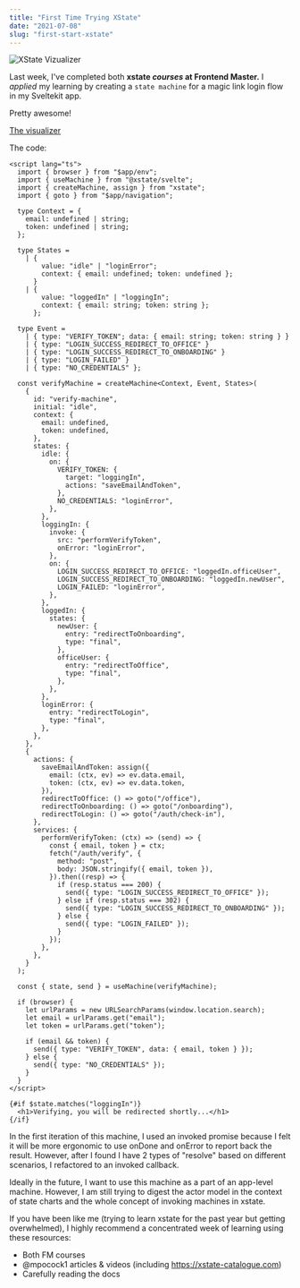 ```yaml
---
title: "First Time Trying XState"
date: "2021-07-08"
slug: "first-start-xstate"
---
```


<script context="module">
  export const prerender = true;
</script>

<script>
  import { assets } from '$app/paths';
  let slug = "first-start-xstate"
</script>

![XState Vizualizer](https://res.cloudinary.com/fghurayri/image/upload/v1626805369/faisal.sh/first-start-xstate/viz_xvrvul.jpg)

Last week, I've completed both **xstate _courses_ at Frontend Master.** I _applied_ my learning by creating a `state machine` for a magic link login flow in my Sveltekit app.

Pretty awesome!

[The visualizer](https://xstate.js.org/viz/?gist=f3ddb13ea3b8f8b0335097588a623e47)

The code:

```svelte
<script lang="ts">
  import { browser } from "$app/env";
  import { useMachine } from "@xstate/svelte";
  import { createMachine, assign } from "xstate";
  import { goto } from "$app/navigation";

  type Context = {
    email: undefined | string;
    token: undefined | string;
  };

  type States =
    | {
        value: "idle" | "loginError";
        context: { email: undefined; token: undefined };
      }
    | {
        value: "loggedIn" | "loggingIn";
        context: { email: string; token: string };
      };

  type Event =
    | { type: "VERIFY_TOKEN"; data: { email: string; token: string } }
    | { type: "LOGIN_SUCCESS_REDIRECT_TO_OFFICE" }
    | { type: "LOGIN_SUCCESS_REDIRECT_TO_ONBOARDING" }
    | { type: "LOGIN_FAILED" }
    | { type: "NO_CREDENTIALS" };

  const verifyMachine = createMachine<Context, Event, States>(
    {
      id: "verify-machine",
      initial: "idle",
      context: {
        email: undefined,
        token: undefined,
      },
      states: {
        idle: {
          on: {
            VERIFY_TOKEN: {
              target: "loggingIn",
              actions: "saveEmailAndToken",
            },
            NO_CREDENTIALS: "loginError",
          },
        },
        loggingIn: {
          invoke: {
            src: "performVerifyToken",
            onError: "loginError",
          },
          on: {
            LOGIN_SUCCESS_REDIRECT_TO_OFFICE: "loggedIn.officeUser",
            LOGIN_SUCCESS_REDIRECT_TO_ONBOARDING: "loggedIn.newUser",
            LOGIN_FAILED: "loginError",
          },
        },
        loggedIn: {
          states: {
            newUser: {
              entry: "redirectToOnboarding",
              type: "final",
            },
            officeUser: {
              entry: "redirectToOffice",
              type: "final",
            },
          },
        },
        loginError: {
          entry: "redirectToLogin",
          type: "final",
        },
      },
    },
    {
      actions: {
        saveEmailAndToken: assign({
          email: (ctx, ev) => ev.data.email,
          token: (ctx, ev) => ev.data.token,
        }),
        redirectToOffice: () => goto("/office"),
        redirectToOnboarding: () => goto("/onboarding"),
        redirectToLogin: () => goto("/auth/check-in"),
      },
      services: {
        performVerifyToken: (ctx) => (send) => {
          const { email, token } = ctx;
          fetch("/auth/verify", {
            method: "post",
            body: JSON.stringify({ email, token }),
          }).then((resp) => {
            if (resp.status === 200) {
              send({ type: "LOGIN_SUCCESS_REDIRECT_TO_OFFICE" });
            } else if (resp.status === 302) {
              send({ type: "LOGIN_SUCCESS_REDIRECT_TO_ONBOARDING" });
            } else {
              send({ type: "LOGIN_FAILED" });
            }
          });
        },
      },
    }
  );

  const { state, send } = useMachine(verifyMachine);

  if (browser) {
    let urlParams = new URLSearchParams(window.location.search);
    let email = urlParams.get("email");
    let token = urlParams.get("token");

    if (email && token) {
      send({ type: "VERIFY_TOKEN", data: { email, token } });
    } else {
      send({ type: "NO_CREDENTIALS" });
    }
  }
</script>

{#if $state.matches("loggingIn")}
  <h1>Verifying, you will be redirected shortly...</h1>
{/if}
```

In the first iteration of this machine, I used an invoked promise because I felt it will be more ergonomic to use onDone and onError to report back the result. However, after I found I have 2 types of "resolve" based on different scenarios, I refactored to an invoked callback.

Ideally in the future, I want to use this machine as a part of an app-level machine. However, I am still trying to digest the actor model in the context of state charts and the whole concept of invoking machines in xstate.

If you have been like me (trying to learn xstate for the past year but getting overwhelmed), I highly recommend a concentrated week of learning using these resources:

- Both FM courses
- @mpocock1
  articles & videos (including https://xstate-catalogue.com)
- Carefully reading the docs
